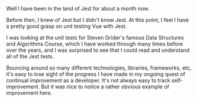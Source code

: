 Well I have been in the land of Jest for about a month now.

Before then, I knew of Jest but I didn't know Jest. 
At this point, I feel I have a pretty good grasp on unit testing Vue with Jest.

I was looking at the unit tests for Steven Grider's famous Data Structures and Algorithms Course, which I have worked through
many times before over the years, and I was surprised to see that I could read and understand all of the Jest tests.

Bouncing around so many different technologies, libraries, frameworks, etc, it's easy to lose sight of the progress I have 
made in my ongoing quest of continual improvement as a developer. It's not always easy to track self-improvement. But it was 
nice to notice a rather obvious example of improvement here.
